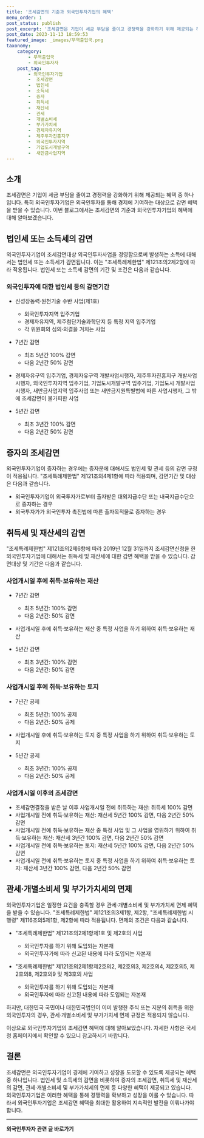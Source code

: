 ```yaml
---
title: '조세감면의 기준과 외국인투자기업의 혜택'
menu_order: 1
post_status: publish
post_excerpt: '조세감면은 기업이 세금 부담을 줄이고 경쟁력을 강화하기 위해 제공되는 혜택 중 하나입니다. 특히 외국인투자기업은 외국인투자를 통해 경제에 기여하는 대상으로 감면 혜택을 받을 수 있습니다. 이번 블로그에서는 조세감면의 기준과 외국인투자기업의 혜택에 대해 알아보겠습니다.'
post_date: 2023-11-13 18:59:53
featured_image: _images/무역출입국.png
taxonomy:
    category:
        - 무역출입국
        - 외국인투자자
    post_tag:
        - 외국인투자기업
        -  조세감면
        -  법인세
        -  소득세
        -  증자
        -  취득세
        -  재산세
        -  관세
        -  개별소비세
        -  부가가치세
        -  경제자유지역
        -  제주투자진흥지구
        -  외국인투자지역
        -  기업도시개발구역
        -  새만금사업지역
---
```



## 소개

조세감면은 기업이 세금 부담을 줄이고 경쟁력을 강화하기 위해 제공되는 혜택 중 하나입니다. 특히 외국인투자기업은 외국인투자를 통해 경제에 기여하는 대상으로 감면 혜택을 받을 수 있습니다. 이번 블로그에서는 조세감면의 기준과 외국인투자기업의 혜택에 대해 알아보겠습니다.

## 법인세 또는 소득세의 감면

외국인투자기업이 조세감면대상 외국인투자사업을 경영함으로써 발생하는 소득에 대해서는 법인세 또는 소득세가 감면됩니다. 이는 "조세특례제한법" 제121조의2제2항에 따라 적용됩니다. 법인세 또는 소득세 감면의 기간 및 조건은 다음과 같습니다.

### 외국인투자에 대한 법인세 등의 감면기간

- 신성장동력·원천기술 수반 사업(제1호)
  - 외국인투자지역 입주기업
  - 경제자유지역, 제주첨단기술과학단지 등 특정 지역 입주기업
  - 각 위원회의 심의·의결을 거치는 사업

- 7년간 감면
  - 최초 5년간 100% 감면
  - 다음 2년간 50% 감면

- 경제자유구역 입주기업, 경제자유구역 개발사업시행자, 제주투자진흥지구 개발사업시행자, 외국인투자지역 입주기업, 기업도시개발구역 입주기업, 기업도시 개발사업시행자, 새만금사업지역 입주사업 또는 새만금지원특별법에 따른 사업시행자, 그 밖에 조세감면이 불가피한 사업

- 5년간 감면
  - 최초 3년간 100% 감면
  - 다음 2년간 50% 감면

## 증자의 조세감면

외국인투자기업이 증자하는 경우에는 증자분에 대해서도 법인세 및 관세 등의 감면 규정이 적용됩니다. "조세특례제한법" 제121조의4제1항에 따라 적용되며, 감면기간 및 대상은 다음과 같습니다.

- 외국인투자기업이 외국투자가로부터 출자받은 대외지급수단 또는 내국지급수단으로 증자하는 경우
- 외국투자가가 외국인투자 촉진법에 따른 출자목적물로 증자하는 경우

## 취득세 및 재산세의 감면

"조세특례제한법" 제121조의2제6항에 따라 2019년 12월 31일까지 조세감면신청을 한 외국인투자기업에 대해서는 취득세 및 재산세에 대한 감면 혜택을 받을 수 있습니다. 감면대상 및 기간은 다음과 같습니다.

### 사업개시일 후에 취득·보유하는 재산

- 7년간 감면
  - 최초 5년간: 100% 감면
  - 다음 2년간: 50% 감면

- 사업개시일 후에 취득·보유하는 재산 중 특정 사업을 하기 위하여 취득·보유하는 재산
- 5년간 감면
  - 최초 3년간: 100% 감면
  - 다음 2년간: 50% 감면

### 사업개시일 후에 취득·보유하는 토지

- 7년간 공제
  - 최초 5년간: 100% 공제
  - 다음 2년간: 50% 공제

- 사업개시일 후에 취득·보유하는 토지 중 특정 사업을 하기 위하여 취득·보유하는 토지
- 5년간 공제
  - 최초 3년간: 100% 공제
  - 다음 2년간: 50% 공제

### 사업개시일 이후의 조세감면

- 조세감면결정을 받은 날 이후 사업개시일 전에 취득하는 재산: 취득세 100% 감면
- 사업개시일 전에 취득·보유하는 재산: 재산세 5년간 100% 감면, 다음 2년간 50% 감면
- 사업개시일 전에 취득·보유하는 재산 중 특정 사업 및 그 사업을 영위하기 위하여 취득·보유하는 재산: 재산세 3년간 100% 감면, 다음 2년간 50% 감면
- 사업개시일 전에 취득·보유하는 토지: 재산세 5년간 100% 감면, 다음 2년간 50% 감면
- 사업개시일 전에 취득·보유하는 토지 중 특정 사업을 하기 위하여 취득·보유하는 토지: 재산세 3년간 100% 감면, 다음 2년간 50% 감면

## 관세·개별소비세 및 부가가치세의 면제

외국인투자기업은 일정한 요건을 충족할 경우 관세·개별소비세 및 부가가치세 면제 혜택을 받을 수 있습니다. "조세특례제한법" 제121조의3제1항, 제2항, "조세특례제한법 시행령" 제116조의5제1항, 제2항에 따라 적용됩니다. 면제의 조건은 다음과 같습니다.

- "조세특례제한법" 제121조의2제1항제1호 및 제2호의 사업
  - 외국인투자를 하기 위해 도입되는 자본재
  - 외국인투자가에 따라 신고된 내용에 따라 도입되는 자본재

- "조세특례제한법" 제121조의2제1항제2호의2, 제2호의3, 제2호의4, 제2호의5, 제2호의8, 제2호의9 및 제3호의 사업
  - 외국인투자를 하기 위해 도입되는 자본재
  - 외국인투자에 따라 신고된 내용에 따라 도입되는 자본재

하지만, 대한민국 국민이나 대한민국법인이 이미 발행한 주식 또는 지분의 취득을 위한 외국인투자의 경우, 관세·개별소비세 및 부가가치세 면제 규정은 적용되지 않습니다.

이상으로 외국인투자기업의 조세감면 혜택에 대해 알아보았습니다. 자세한 사항은 국세청 홈페이지에서 확인할 수 있으니 참고하시기 바랍니다.

## 결론

조세감면은 외국인투자기업이 경제에 기여하고 성장을 도모할 수 있도록 제공되는 혜택 중 하나입니다. 법인세 및 소득세의 감면을 비롯하여 증자의 조세감면, 취득세 및 재산세의 감면, 관세·개별소비세 및 부가가치세의 면제 등 다양한 혜택이 제공되고 있습니다. 외국인투자기업은 이러한 혜택을 통해 경쟁력을 확보하고 성장을 이룰 수 있습니다. 따라서 외국인투자기업은 조세감면 혜택을 최대한 활용하여 지속적인 발전을 이뤄나가야 합니다.


<!-- wp:separator -->
<hr class="wp-block-separator has-alpha-channel-opacity"/>
<!-- /wp:separator -->

<!-- wp:group {"backgroundColor":"base","layout":{"type":"constrained"}} -->
<div class="wp-block-group has-base-background-color has-background"><!-- wp:paragraph {"align":"center","fontSize":"medium"} -->
<p class="has-text-align-center has-large-font-size"><strong>외국인투자자 관련 글 바로가기</strong></p>
<!-- /wp:paragraph -->


<!-- wp:latest-posts
{"categories":[{"id":14375,"count":19,"description":"","link":"https://uknowlaw.com/category/%ec%99%b8%ea%b5%ad%ec%9d%b8%ed%88%ac%ec%9e%90%ec%9e%90/","name":"외국인투자자","slug":"외국인투자자","taxonomy":"category","parent":0,"meta":[],"_links":{"self":[{"href":"https://uknowlaw.com/wp-json/wp/v2/categories/14375"}],"collection":[{"href":"https://uknowlaw.com/wp-json/wp/v2/categories"}],"about":[{"href":"https://uknowlaw.com/wp-json/wp/v2/taxonomies/category"}],"wp:post_type":[{"href":"https://uknowlaw.com/wp-json/wp/v2/posts?categories=14375"}],"curies":[{"name":"wp","href":"https://api.w.org/{rel}","templated":true}]}}],"postsToShow":100,"excerptLength":28,"postLayout":"grid","columns":2,"featuredImageAlign":"left","featuredImageSizeSlug":"large","fontSize":"small"} /--></div>
<!-- /wp:group -->